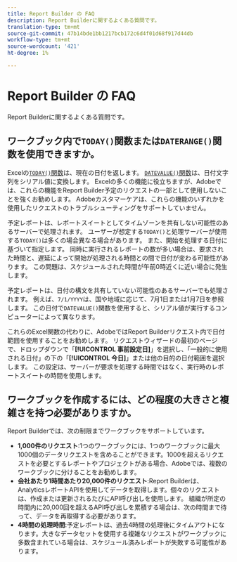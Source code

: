 ```yaml
---
title: Report Builder の FAQ
description: Report Builderに関するよくある質問です。
translation-type: tm+mt
source-git-commit: 47b14bde1bb1217bcb172c6d4f01d68f917d44db
workflow-type: tm+mt
source-wordcount: '421'
ht-degree: 1%

---
```



# Report Builder の FAQ

Report Builderに関するよくある質問です。

## ワークブック内で`TODAY()`関数または`DATERANGE()`関数を使用できますか。

Excelの[`TODAY()`関数](https://support.microsoft.com/en-us/office/today-function-5eb3078d-a82c-4736-8930-2f51a028fdd9)は、現在の日付を返します。 [`DATEVALUE()`関数](https://support.microsoft.com/en-us/office/datevalue-function-df8b07d4-7761-4a93-bc33-b7471bbff252)は、日付文字列をシリアル値に変換します。 Excelの多くの機能に役立ちますが、Adobeでは、これらの機能をReport Builder予定のリクエストの一部として使用しないことを強くお勧めします。 Adobeカスタマーケアは、これらの機能のいずれかを使用したリクエストのトラブルシューティングをサポートしていません。

予定レポートは、レポートスイートとしてタイムゾーンを共有しない可能性のあるサーバーで処理されます。 ユーザーが想定する`TODAY()`と処理サーバーが使用する`TODAY()`は多くの場合異なる場合があります。 また、開始を処理する日付に基づいて指定します。 同時に実行されるレポートの数が多い場合は、要求された時間と、遅延によって開始が処理される時間との間で日付が変わる可能性があります。 この問題は、スケジュールされた時間が午前0時近くに近い場合に発生します。

予定レポートは、日付の構文を共有していない可能性のあるサーバーでも処理されます。 例えば、`7/1/YYYY`は、国や地域に応じて、7月1日または1月7日を参照します。 この日付で`DATEVALUE()`関数を使用すると、シリアル値が実行するコンピューターによって異なります。

これらのExcel関数の代わりに、AdobeではReport Builderリクエスト内で日付範囲を使用することをお勧めします。 リクエストウィザードの最初のページで、ドロップダウンで「**[!UICONTROL 事前設定日]**」を選択し、「一般的に使用される日付」の下の「**[!UICONTROL 今日]**」または他の目的の日付範囲を選択します。 この設定は、サーバーが要求を処理する時間ではなく、実行時のレポートスイートの時間を使用します。

## ワークブックを作成するには、どの程度の大きさと複雑さを持つ必要がありますか。

Report Builderでは、次の制限までワークブックをサポートしています。

* **1,000件のリクエスト**:1つのワークブックには、1つのワークブックに最大1000個のデータリクエストを含めることができます。1000を超えるリクエストを必要とするレポートやプロジェクトがある場合、Adobeでは、複数のワークブックに分けることをお勧めします。
* **会社あたり1時間あたり20,000件のリクエスト**:Report Builderは、AnalyticsレポートAPIを使用してデータを取得します。個々のリクエストは、作成または更新されるたびにAPI呼び出しを使用します。 組織が所定の時間内に20,000回を超えるAPI呼び出しを累積する場合は、次の時間まで待って、データを再取得する必要があります。
* **4時間の処理時間**:予定レポートは、過去4時間の処理後にタイムアウトになります。大きなデータセットを使用する複雑なリクエストがワークブックに多数含まれている場合は、スケジュール済みレポートが失敗する可能性があります。
